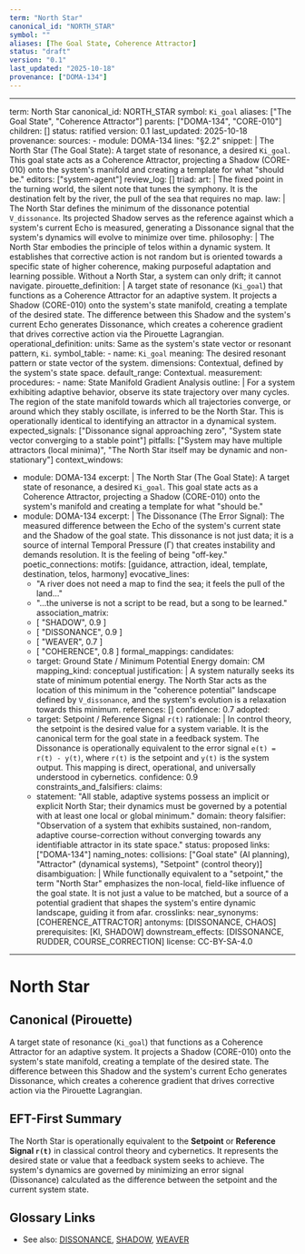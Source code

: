 ```yaml
---
term: "North Star"
canonical_id: "NORTH_STAR"
symbol: ""
aliases: [The Goal State, Coherence Attractor]
status: "draft"
version: "0.1"
last_updated: "2025-10-18"
provenance: ["DOMA-134"]
---
```


---
term: North Star
canonical_id: NORTH_STAR
symbol: `Ki_goal`
aliases: ["The Goal State", "Coherence Attractor"]
parents: ["DOMA-134", "CORE-010"]
children: []
status: ratified
version: 0.1
last_updated: 2025-10-18
provenance:
  sources:
    - module: DOMA-134
      lines: "§2.2"
      snippet: |
        The North Star (The Goal State): A target state of resonance, a desired `Ki_goal`. This goal state acts as a Coherence Attractor, projecting a Shadow (CORE-010) onto the system's manifold and creating a template for what "should be."
  editors: ["system-agent"]
  review_log: []
triad:
  art: |
    The fixed point in the turning world, the silent note that tunes the symphony. It is the destination felt by the river, the pull of the sea that requires no map.
  law: |
    The North Star defines the minimum of the dissonance potential `V_dissonance`. Its projected Shadow serves as the reference against which a system's current Echo is measured, generating a Dissonance signal that the system's dynamics will evolve to minimize over time.
  philosophy: |
    The North Star embodies the principle of telos within a dynamic system. It establishes that corrective action is not random but is oriented towards a specific state of higher coherence, making purposeful adaptation and learning possible. Without a North Star, a system can only drift; it cannot navigate.
pirouette_definition: |
  A target state of resonance (`Ki_goal`) that functions as a Coherence Attractor for an adaptive system. It projects a Shadow (CORE-010) onto the system's state manifold, creating a template of the desired state. The difference between this Shadow and the system's current Echo generates Dissonance, which creates a coherence gradient that drives corrective action via the Pirouette Lagrangian.
operational_definition:
  units: Same as the system's state vector or resonant pattern, `Ki`.
  symbol_table:
    - name: `Ki_goal`
      meaning: The desired resonant pattern or state vector of the system.
      dimensions: Contextual, defined by the system's state space.
      default_range: Contextual.
  measurement:
    procedures:
      - name: State Manifold Gradient Analysis
        outline: |
          For a system exhibiting adaptive behavior, observe its state trajectory over many cycles. The region of the state manifold towards which all trajectories converge, or around which they stably oscillate, is inferred to be the North Star. This is operationally identical to identifying an attractor in a dynamical system.
        expected_signals: ["Dissonance signal approaching zero", "System state vector converging to a stable point"]
        pitfalls: ["System may have multiple attractors (local minima)", "The North Star itself may be dynamic and non-stationary"]
context_windows:
  - module: DOMA-134
    excerpt: |
      The North Star (The Goal State): A target state of resonance, a desired `Ki_goal`. This goal state acts as a Coherence Attractor, projecting a Shadow (CORE-010) onto the system's manifold and creating a template for what "should be."
  - module: DOMA-134
    excerpt: |
      The Dissonance (The Error Signal): The measured difference between the Echo of the system's current state and the Shadow of the goal state. This dissonance is not just data; it is a source of internal Temporal Pressure (Γ) that creates instability and demands resolution. It is the feeling of being "off-key."
poetic_connections:
  motifs: [guidance, attraction, ideal, template, destination, telos, harmony]
  evocative_lines:
    - "A river does not need a map to find the sea; it feels the pull of the land..."
    - "...the universe is not a script to be read, but a song to be learned."
  association_matrix:
    - [ "SHADOW", 0.9 ]
    - [ "DISSONANCE", 0.9 ]
    - [ "WEAVER", 0.7 ]
    - [ "COHERENCE", 0.8 ]
formal_mappings:
  candidates:
    - target: Ground State / Minimum Potential Energy
      domain: CM
      mapping_kind: conceptual
      justification: |
        A system naturally seeks its state of minimum potential energy. The North Star acts as the location of this minimum in the "coherence potential" landscape defined by `V_dissonance`, and the system's evolution is a relaxation towards this minimum.
      references: []
      confidence: 0.7
  adopted:
    - target: Setpoint / Reference Signal `r(t)`
      rationale: |
        In control theory, the setpoint is the desired value for a system variable. It is the canonical term for the goal state in a feedback system. The Dissonance is operationally equivalent to the error signal `e(t) = r(t) - y(t)`, where `r(t)` is the setpoint and `y(t)` is the system output. This mapping is direct, operational, and universally understood in cybernetics.
      confidence: 0.9
constraints_and_falsifiers:
  claims:
    - statement: "All stable, adaptive systems possess an implicit or explicit North Star; their dynamics must be governed by a potential with at least one local or global minimum."
      domain: theory
      falsifier: "Observation of a system that exhibits sustained, non-random, adaptive course-correction without converging towards any identifiable attractor in its state space."
      status: proposed
      links: ["DOMA-134"]
naming_notes:
  collisions: ["Goal state" (AI planning), "Attractor" (dynamical systems), "Setpoint" (control theory)]
  disambiguation: |
    While functionally equivalent to a "setpoint," the term "North Star" emphasizes the non-local, field-like influence of the goal state. It is not just a value to be matched, but a source of a potential gradient that shapes the system's entire dynamic landscape, guiding it from afar.
crosslinks:
  near_synonyms: [COHERENCE_ATTRACTOR]
  antonyms: [DISSONANCE, CHAOS]
  prerequisites: [KI, SHADOW]
  downstream_effects: [DISSONANCE, RUDDER, COURSE_CORRECTION]
license: CC-BY-SA-4.0
---

# North Star

## Canonical (Pirouette)
A target state of resonance (`Ki_goal`) that functions as a Coherence Attractor for an adaptive system. It projects a Shadow (CORE-010) onto the system's state manifold, creating a template of the desired state. The difference between this Shadow and the system's current Echo generates Dissonance, which creates a coherence gradient that drives corrective action via the Pirouette Lagrangian.

## EFT-First Summary
The North Star is operationally equivalent to the **Setpoint** or **Reference Signal `r(t)`** in classical control theory and cybernetics. It represents the desired state or value that a feedback system seeks to achieve. The system's dynamics are governed by minimizing an error signal (Dissonance) calculated as the difference between the setpoint and the current system state.

## Glossary Links
- See also: [DISSONANCE](./dissonance.md), [SHADOW](./shadow.md), [WEAVER](./weaver.md)